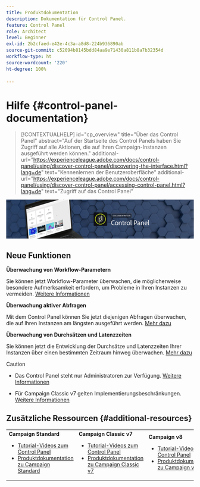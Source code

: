 ```yaml
---
title: Produktdokumentation
description: Dokumentation für Control Panel.
feature: Control Panel
role: Architect
level: Beginner
exl-id: 2b2cfaed-e42e-4c3a-a8d8-224b936890ab
source-git-commit: c52094b8145bdd84aa9e71430a811b8a7b32354d
workflow-type: ht
source-wordcount: '220'
ht-degree: 100%

---
```


# Hilfe {#control-panel-documentation}

>[!CONTEXTUALHELP]
>id="cp_overview"
>title="Über das Control Panel"
>abstract="Auf der Startseite des Control Panels haben Sie Zugriff auf alle Aktionen, die auf Ihren Campaign-Instanzen ausgeführt werden können."
>additional-url="https://experienceleague.adobe.com/docs/control-panel/using/discover-control-panel/discovering-the-interface.html?lang=de" text="Kennenlernen der Benutzeroberfläche"
>additional-url="https://experienceleague.adobe.com/docs/control-panel/using/discover-control-panel/accessing-control-panel.html?lang=de" text="Zugriff auf das Control Panel"

![](assets/do-not-localize/banner.png)

## Neue Funktionen

**Überwachung von Workflow-Parametern**

Sie können jetzt Workflow-Parameter überwachen, die möglicherweise besondere Aufmerksamkeit erfordern, um Probleme in Ihren Instanzen zu vermeiden. [Weitere Informationen](performance-monitoring/using/workflow-monitoring.md)


**Überwachung aktiver Abfragen**

Mit dem Control Panel können Sie jetzt diejenigen Abfragen überwachen, die auf Ihren Instanzen am längsten ausgeführt werden. [Mehr dazu](performance-monitoring/using/database-active-queries.md)

**Überwachung von Durchsätzen und Latenzzeiten**

Sie können jetzt die Entwicklung der Durchsätze und Latenzzeiten Ihrer Instanzen über einen bestimmten Zeitraum hinweg überwachen. [Mehr dazu](performance-monitoring/using/thoughputs-latencies.md)


>[!CAUTION]
>
>* Das Control Panel steht nur Administratoren zur Verfügung. [Weitere Informationen](https://experienceleague.adobe.com/docs/control-panel/using/discover-control-panel/managing-permissions.html?lang=de#discover-control-panel)   
>
>* Für Campaign Classic v7 gelten Implementierungsbeschränkungen. [Weitere Informationen](faq.md#v7-restrictions)   


## Zusätzliche Ressourcen {#additional-resources}

<table>
    <tr>
        <td><b>Campaign Standard</b><br/>
        <ul>
            <li><a href="https://experienceleague.adobe.com/docs/campaign-standard-learn/control-panel/control-panel-overview.html?lang=de">Tutorial-Videos zum Control Panel</a></li>
            <li><a href="https://experienceleague.adobe.com/docs/campaign-standard/using/campaign-standard-home.html?lang=de">Produktdokumentation zu Campaign Standard</a></li>
        </ul>
        </td>
        <td><b>Campaign Classic v7</b><br/>
        <ul>
            <li><a href="https://experienceleague.adobe.com/docs/campaign-classic-learn/control-panel/control-panel-overview.html?lang=de">Tutorial-Videos zum Control Panel</a></li>
            <li><a href="https://experienceleague.adobe.com/docs/campaign-classic/using/campaign-classic-home.html?lang=de">Produktdokumentation zu Campaign Classic v7</a></li>
        </ul>
        </td>
        <td><b>Campaign v8</b><br/>
        <ul>
            <li><a href="https://experienceleague.adobe.com/docs/campaign-learn/control-panel/control-panel-overview.html?lang=de">Tutorial-Videos zum Control Panel</a></li>
            <li><a href="https://experienceleague.adobe.com/docs/campaign/campaign-v8/campaign-home.html?lang=de">Produktdokumentation zu Campaign v8</a></li>
        </ul>
        </td>
    </tr>
</table>
